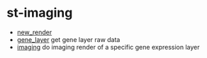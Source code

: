 # st-imaging



+ [new_render](st-imaging/new_render.1) 
+ [gene_layer](st-imaging/gene_layer.1) get gene layer raw data
+ [imaging](st-imaging/imaging.1) do imaging render of a specific gene expression layer
